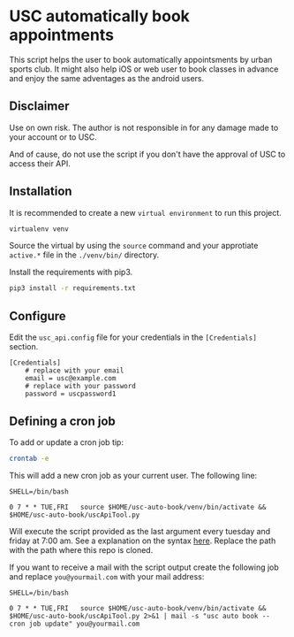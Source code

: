 # USC automatically book appointments

This script helps the user to book automatically appointsments by urban sports club. 
It might also help iOS or web user to book classes in advance and enjoy the same adventages as the android users.

## Disclaimer
Use on own risk. The author is not responsible in for any damage made to your account or to USC. 

And of cause, do not use the script if you don't have the approval of USC to access their API.

## Installation

It is recommended to create a new `virtual environment` to run this project. 

```bash
virtualenv venv
```

Source the virtual by using the `source` command and your approtiate `active.*` file in the `./venv/bin/` directory.

Install the requirements with pip3. 

```bash
pip3 install -r requirements.txt
``` 

## Configure

Edit the `usc_api.config` file for your credentials in the `[Credentials]` section. 

```
[Credentials]
	# replace with your email
	email = usc@example.com
	# replace with your password
	password = uscpassword1
```

## Defining a cron job

To add or update a cron job tip:
```bash
crontab -e
```

This will add a new cron job as your current user. 
The following line:

```
SHELL=/bin/bash

0 7 * * TUE,FRI   source $HOME/usc-auto-book/venv/bin/activate && $HOME/usc-auto-book/uscApiTool.py

```

Will execute the script provided as the last argument every tuesday and friday at 7:00 am.
See a explanation on the syntax [here](https://crontab.guru/#0_7_*_*_TUE,FRI). Replace the path with the path where this repo is cloned.

If you want to receive a mail with the script output create the following job and replace `you@yourmail.com` with your mail address:

```
SHELL=/bin/bash

0 7 * * TUE,FRI   source $HOME/usc-auto-book/venv/bin/activate && $HOME/usc-auto-book/uscApiTool.py 2>&1 | mail -s "usc auto book -- cron job update" you@yourmail.com
```
